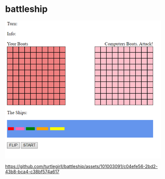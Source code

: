# battleship

<p align="center">
  <img src="battleship.png" alt="JLLVM logo">
</p>



https://github.com/turtlegirll/battleship/assets/101003091/c04efe56-2bd2-43b8-bca4-c38bf574a617

